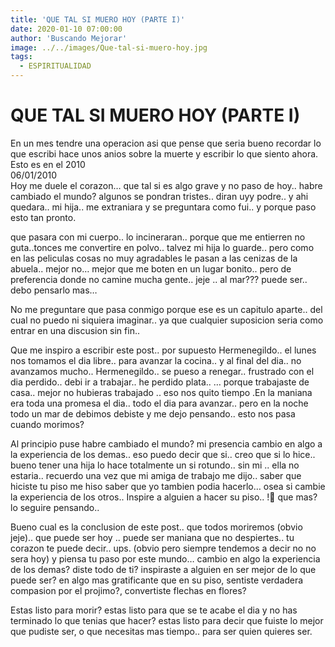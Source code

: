 ```yaml
---
title: 'QUE TAL SI MUERO HOY (PARTE I)'
date: 2020-01-10 07:00:00
author: 'Buscando Mejorar'
image: ../../images/Que-tal-si-muero-hoy.jpg
tags:
  - ESPIRITUALIDAD
---
```


# QUE TAL SI MUERO HOY (PARTE I)

En un mes tendre una operacion asi que pense que seria bueno recordar lo que escribi hace unos anios sobre la muerte y escribir lo que siento ahora. Esto es en el 2010  
06/01/2010  
Hoy me duele el corazon… que tal si es algo grave y no paso de hoy.. habre cambiado el mundo? algunos se pondran tristes.. diran uyy podre.. y ahi quedara.. mi hija.. me extraniara y se preguntara como fui.. y porque paso esto tan pronto.

que pasara con mi cuerpo.. lo incineraran.. porque que me entierren no guta..tonces me convertire en polvo.. talvez mi hija lo guarde.. pero como en las peliculas cosas no muy agradables le pasan a las cenizas de la abuela.. mejor no… mejor que me boten en un lugar bonito.. pero de preferencia donde no camine mucha gente.. jeje .. al mar??? puede ser.. debo pensarlo mas…

No me preguntare que pasa conmigo porque ese es un capitulo aparte.. del cual no puedo ni siquiera imaginar.. ya que cualquier suposicion seria como entrar en una discusion sin fin..

Que me inspiro a escribir este post.. por supuesto Hermenegildo.. el lunes nos tomamos el dia libre.. para avanzar la cocina.. y al final del dia.. no avanzamos mucho.. Hermenegildo.. se pueso a renegar.. frustrado con el dia perdido.. debi ir a trabajar.. he perdido plata.. … porque trabajaste de casa.. mejor no hubieras trabajado .. eso nos quito tiempo .En la maniana era toda una promesa el dia.. todo el dia para avanzar.. pero en la noche todo un mar de debimos debiste y me dejo pensando.. esto nos pasa cuando morimos?

Al principio puse habre cambiado el mundo? mi presencia cambio en algo a la experiencia de los demas.. eso puedo decir que si.. creo que si lo hice.. bueno tener una hija lo hace totalmente un si rotundo.. sin mi .. ella no estaria.. recuerdo una vez que mi amiga de trabajo me dijo.. saber que hiciste tu piso me hiso saber que yo tambien podia hacerlo… osea si cambie la experiencia de los otros.. Inspire a alguien a hacer su piso..  !🙂 que mas? lo seguire pensando..

Bueno cual es la conclusion de este post.. que todos moriremos (obvio jeje).. que puede ser hoy .. puede ser maniana que no despiertes.. tu corazon te puede decir.. ups. (obvio pero siempre tendemos a decir no no sera hoy) y piensa tu paso por este mundo… cambio en algo la experiencia de los demas? diste todo de ti? inspiraste a alguien en ser mejor de lo que puede ser? en algo mas gratificante que en su piso, sentiste verdadera compasion por el projimo?, convertiste flechas en flores?

Estas listo para morir? estas listo para que se te acabe el dia y no has terminado lo que tenias que hacer? estas listo para decir que fuiste lo mejor que pudiste ser, o que necesitas mas tiempo.. para ser quien quieres ser.